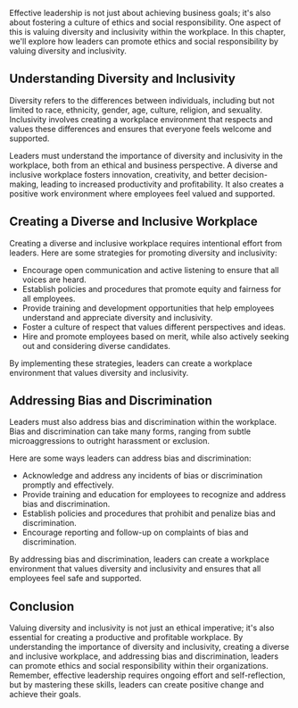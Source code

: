 
Effective leadership is not just about achieving business goals; it's also about fostering a culture of ethics and social responsibility. One aspect of this is valuing diversity and inclusivity within the workplace. In this chapter, we'll explore how leaders can promote ethics and social responsibility by valuing diversity and inclusivity.

Understanding Diversity and Inclusivity
---------------------------------------

Diversity refers to the differences between individuals, including but not limited to race, ethnicity, gender, age, culture, religion, and sexuality. Inclusivity involves creating a workplace environment that respects and values these differences and ensures that everyone feels welcome and supported.

Leaders must understand the importance of diversity and inclusivity in the workplace, both from an ethical and business perspective. A diverse and inclusive workplace fosters innovation, creativity, and better decision-making, leading to increased productivity and profitability. It also creates a positive work environment where employees feel valued and supported.

Creating a Diverse and Inclusive Workplace
------------------------------------------

Creating a diverse and inclusive workplace requires intentional effort from leaders. Here are some strategies for promoting diversity and inclusivity:

- Encourage open communication and active listening to ensure that all voices are heard.
- Establish policies and procedures that promote equity and fairness for all employees.
- Provide training and development opportunities that help employees understand and appreciate diversity and inclusivity.
- Foster a culture of respect that values different perspectives and ideas.
- Hire and promote employees based on merit, while also actively seeking out and considering diverse candidates.

By implementing these strategies, leaders can create a workplace environment that values diversity and inclusivity.

Addressing Bias and Discrimination
----------------------------------

Leaders must also address bias and discrimination within the workplace. Bias and discrimination can take many forms, ranging from subtle microaggressions to outright harassment or exclusion.

Here are some ways leaders can address bias and discrimination:

- Acknowledge and address any incidents of bias or discrimination promptly and effectively.
- Provide training and education for employees to recognize and address bias and discrimination.
- Establish policies and procedures that prohibit and penalize bias and discrimination.
- Encourage reporting and follow-up on complaints of bias and discrimination.

By addressing bias and discrimination, leaders can create a workplace environment that values diversity and inclusivity and ensures that all employees feel safe and supported.

Conclusion
----------

Valuing diversity and inclusivity is not just an ethical imperative; it's also essential for creating a productive and profitable workplace. By understanding the importance of diversity and inclusivity, creating a diverse and inclusive workplace, and addressing bias and discrimination, leaders can promote ethics and social responsibility within their organizations. Remember, effective leadership requires ongoing effort and self-reflection, but by mastering these skills, leaders can create positive change and achieve their goals.
